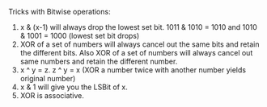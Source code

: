 Tricks with Bitwise operations:

1. x & (x-1) will always drop the lowest set bit. 1011 & 1010 = 1010 and 1010 & 1001 = 1000 (lowest set bit drops)
2. XOR of a set of numbers will always cancel out the same bits and retain the different bits. Also XOR of a set of numbers will always cancel out same numbers and retain the different number.
3. x ^ y = z. z ^ y = x (XOR a number twice with another number yields original number)
4. x & 1 will give you the LSBit of x.
5. XOR is associative.